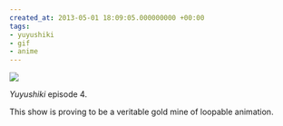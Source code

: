 ```yaml
---
created_at: 2013-05-01 18:09:05.000000000 +00:00
tags:
- yuyushiki
- gif
- anime
---
```


![](/blog/media/tumblr_mm4t350iRV1qim2zwo1_500.gif)

*Yuyushiki* episode 4.

This show is proving to be a veritable gold mine of loopable animation.

